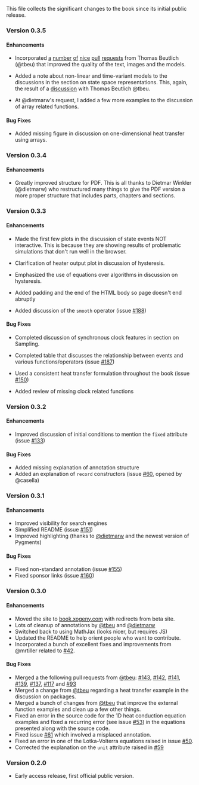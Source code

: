 This file collects the significant changes to the book since its initial public release.

### Version 0.3.5

#### Enhancements

  * Incorporated [a](https://github.com/xogeny/ModelicaBook/pull/196)
    [number](https://github.com/xogeny/ModelicaBook/pull/198)
    [of](https://github.com/xogeny/ModelicaBook/pull/199)
    [nice](https://github.com/xogeny/ModelicaBook/pull/200)
    [pull](https://github.com/xogeny/ModelicaBook/pull/201)
    [requests](https://github.com/xogeny/ModelicaBook/pull/202) from
    Thomas Beutlich (@tbeu) that improved the quality of the text,
    images and the models.

  * Added a note about non-linear and time-variant models to the
    discussions in the section on state space representations.  This,
    again, the result of a
    [discussion](https://github.com/xogeny/ModelicaBook/issues/135)
    with Thomas Beutlich @tbeu.

  * At @dietmarw's request, I added a few more examples to the
    discussion of array related functions.

#### Bug Fixes

  * Added missing figure in discussion on one-dimensional heat
    transfer using arrays.

### Version 0.3.4

#### Enhancements

  * Greatly improved structure for PDF.  This is all thanks to Dietmar Winkler
    (@dietmarw) who restructured many things to give the PDF version a more
	proper structure that includes parts, chapters and sections.

### Version 0.3.3

#### Enhancements

  * Made the first few plots in the discussion of state events NOT
    interactive.  This is because they are showing results of problematic
    simulations that don't run well in the browser.

  * Clarification of heater output plot in discussion of hysteresis.

  * Emphasized the use of equations over algorithms in discussion on
    hysteresis.

  * Added padding and the end of the HTML body so page doesn't end abruptly

  * Added discussion of the ``smooth`` operator (issue
    [#188](https://github.com/xogeny/ModelicaBook/pull/188))

#### Bug Fixes

  * Completed discussion of synchronous clock features in section on Sampling.

  * Completed table that discusses the relationship between events and
    various functions/operators (issue
    [#187](https://github.com/xogeny/ModelicaBook/pull/187))

  * Used a consistent heat transfer formulation throughout the book (issue
    [#150](https://github.com/xogeny/ModelicaBook/pull/150))

  * Added review of missing clock related functions
  
### Version 0.3.2

#### Enhancements

  * Improved discussion of initial conditions to mention the `fixed`
    attribute (issue
    [#133](https://github.com/xogeny/ModelicaBook/pull/133))

#### Bug Fixes

  * Added missing explanation of annotation structure
  * Added an explanation of `record` constructors (issue
    [#60](https://github.com/xogeny/ModelicaBook/pull/60), opened by
    @casella)
	
### Version 0.3.1

#### Enhancements

  * Improved visibility for search engines
  * Simplified README (issue [#151](https://github.com/xogeny/ModelicaBook/pull/151))
  * Improved highlighting (thanks to [@dietmarw](https://github.com/dietmarw) and the
    newest version of Pygments)

#### Bug Fixes

  * Fixed non-standard annotation (issue [#155](https://github.com/xogeny/ModelicaBook/pull/155))
  * Fixed sponsor links (issue [#160](https://github.com/xogeny/ModelicaBook/pull/160))

### Version 0.3.0

#### Enhancements

  * Moved the site to [book.xogeny.com](http://book.xogeny.com) with redirects
    from beta site.
  * Lots of cleanup of annotations by [@tbeu](https://github.com/tbeu) and
    [@dietmarw](https://github.com/dietmarw)
  * Switched back to using MathJax (looks nicer, but requires JS)
  * Updated the README to help orient people who want to contribute.
  * Incorporated a bunch of excellent fixes and improvements from
    @mrtiller related to
    [#42](https://github.com/xogeny/ModelicaBook/pull/42/files).

#### Bug Fixes

  * Merged a the following pull requests from [@tbeu](https://github.com/tbeu):
	[#143](https://github.com/xogeny/ModelicaBook/issues/143),
	[#142](https://github.com/xogeny/ModelicaBook/issues/142),
	[#141](https://github.com/xogeny/ModelicaBook/issues/141),
	[#139](https://github.com/xogeny/ModelicaBook/issues/139),
	[#137](https://github.com/xogeny/ModelicaBook/issues/137),
	[#117](https://github.com/xogeny/ModelicaBook/issues/117) and
	[#93](https://github.com/xogeny/ModelicaBook/issues/93)
  * Merged a change from [@tbeu](https://github.com/tbeu) regarding a heat
    transfer example in the discussion on packages.
  * Merged a bunch of changes from [@tbeu](https://github.com/tbeu) that improve
    the external function examples and clean up a few other things.
  * Fixed an error in the source code for the 1D heat conduction
    equation examples and fixed a recurring error (see issue
    [#53](https://github.com/xogeny/ModelicaBook/issues/53)) in the
    equations presented along with the source code.
  * Fixed issue
    [#61](https://github.com/xogeny/ModelicaBook/issues/61) which
    involved a misplaced annotation.
  * Fixed an error in one of the Lotka-Volterra equations raised
    in issue [#50](https://github.com/xogeny/ModelicaBook/issues/50).
  * Corrected the explanation on the `unit` attribute raised in
    [#59](https://github.com/xogeny/ModelicaBook/issues/59)


### Version 0.2.0

  * Early access release, first official public version.

